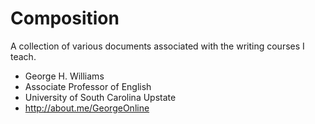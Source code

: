 Composition
===========
A collection of various documents associated with the writing courses I teach.

* George H. Williams
* Associate Professor of English
* University of South Carolina Upstate
* http://about.me/GeorgeOnline
